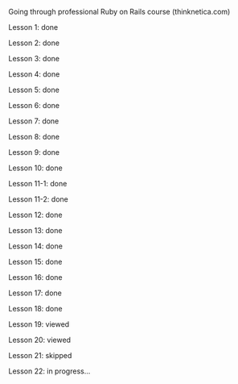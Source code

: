Going through professional Ruby on Rails course (thinknetica.com)

Lesson 1: done

Lesson 2: done

Lesson 3: done

Lesson 4: done

Lesson 5: done

Lesson 6: done

Lesson 7: done

Lesson 8: done

Lesson 9: done

Lesson 10: done

Lesson 11-1: done

Lesson 11-2: done

Lesson 12: done

Lesson 13: done

Lesson 14: done

Lesson 15: done

Lesson 16: done

Lesson 17: done

Lesson 18: done

Lesson 19: viewed

Lesson 20: viewed

Lesson 21: skipped

Lesson 22: in progress...


